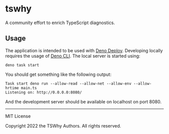 # tswhy

A community effort to enrich TypeScript diagnostics.

## Usage

The application is intended to be used with
[Deno Deploy](https://deno.com/deploy). Developing locally requires the usage of
[Deno CLI](https://deno.land). The local server is started using:

```
deno task start
```

You should get something like the following output:

```
Task start deno run --allow-read --allow-net --allow-env --allow-hrtime main.ts
Listening on: http://0.0.0.0:8080/
```

And the development server should be available on localhost on port 8080.

---

MIT License

Copyright 2022 the TSWhy Authors. All rights reserved.
